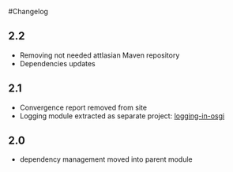 #Changelog

## 2.2

* Removing not needed attlasian Maven repository
* Dependencies updates

## 2.1

* Convergence report removed from site
* Logging module extracted as separate project: [logging-in-osgi](https://github.com/wiiitek/logging-in-osgi)

## 2.0

* dependency management moved into parent module
